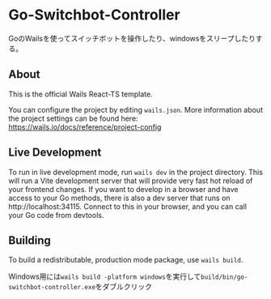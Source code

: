 # Go-Switchbot-Controller

GoのWailsを使ってスイッチボットを操作したり、windowsをスリープしたりする。

## About

This is the official Wails React-TS template.

You can configure the project by editing `wails.json`. More information about the project settings can be found
here: https://wails.io/docs/reference/project-config

## Live Development

To run in live development mode, run `wails dev` in the project directory. This will run a Vite development
server that will provide very fast hot reload of your frontend changes. If you want to develop in a browser
and have access to your Go methods, there is also a dev server that runs on http://localhost:34115. Connect
to this in your browser, and you can call your Go code from devtools.

## Building

To build a redistributable, production mode package, use `wails build`.

Windows用には`wails build -platform windows`を実行して`build/bin/go-switchbot-controller.exe`をダブルクリック
